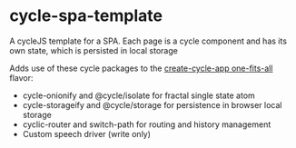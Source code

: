 # cycle-spa-template
A cycleJS template for a SPA. Each page is a cycle component and has its own state, which is persisted in local storage

Adds use of these cycle packages to the [create-cycle-app one-fits-all](https://github.com/cyclejs-community/create-cycle-app-flavors/tree/master/packages/cycle-scripts-one-fits-all) flavor:
* cycle-onionify and @cycle/isolate for fractal single state atom 
* cycle-storageify and @cycle/storage for persistence in browser local storage
* cyclic-router and switch-path for routing and history management
* Custom speech driver (write only)
